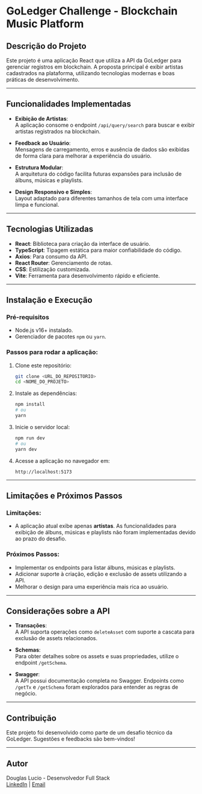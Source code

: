 
# GoLedger Challenge - Blockchain Music Platform

## Descrição do Projeto

Este projeto é uma aplicação React que utiliza a API da GoLedger para gerenciar registros em blockchain. A proposta principal é exibir artistas cadastrados na plataforma, utilizando tecnologias modernas e boas práticas de desenvolvimento.

---

## Funcionalidades Implementadas

- **Exibição de Artistas**:  
  A aplicação consome o endpoint `/api/query/search` para buscar e exibir artistas registrados na blockchain.

- **Feedback ao Usuário**:  
  Mensagens de carregamento, erros e ausência de dados são exibidas de forma clara para melhorar a experiência do usuário.

- **Estrutura Modular**:  
  A arquitetura do código facilita futuras expansões para inclusão de álbuns, músicas e playlists.

- **Design Responsivo e Simples**:  
  Layout adaptado para diferentes tamanhos de tela com uma interface limpa e funcional.

---

## Tecnologias Utilizadas

- **React**: Biblioteca para criação da interface de usuário.
- **TypeScript**: Tipagem estática para maior confiabilidade do código.
- **Axios**: Para consumo da API.
- **React Router**: Gerenciamento de rotas.
- **CSS**: Estilização customizada.
- **Vite**: Ferramenta para desenvolvimento rápido e eficiente.

---

## Instalação e Execução

### Pré-requisitos
- Node.js v16+ instalado.
- Gerenciador de pacotes `npm` ou `yarn`.

### Passos para rodar a aplicação:

1. Clone este repositório:
   ```bash
   git clone <URL_DO_REPOSITORIO>
   cd <NOME_DO_PROJETO>
   ```

2. Instale as dependências:
   ```bash
   npm install
   # ou
   yarn
   ```

3. Inicie o servidor local:
   ```bash
   npm run dev
   # ou
   yarn dev
   ```

4. Acesse a aplicação no navegador em:
   ```
   http://localhost:5173
   ```

---

## Limitações e Próximos Passos

### Limitações:
- A aplicação atual exibe apenas **artistas**. As funcionalidades para exibição de álbuns, músicas e playlists não foram implementadas devido ao prazo do desafio.

### Próximos Passos:
- Implementar os endpoints para listar álbuns, músicas e playlists.
- Adicionar suporte à criação, edição e exclusão de assets utilizando a API.
- Melhorar o design para uma experiência mais rica ao usuário.

---

## Considerações sobre a API

- **Transações**:  
  A API suporta operações como `deleteAsset` com suporte a cascata para exclusão de assets relacionados.

- **Schemas**:  
  Para obter detalhes sobre os assets e suas propriedades, utilize o endpoint `/getSchema`.

- **Swagger**:  
  A API possui documentação completa no Swagger. Endpoints como `/getTx` e `/getSchema` foram explorados para entender as regras de negócio.

---

## Contribuição

Este projeto foi desenvolvido como parte de um desafio técnico da GoLedger. Sugestões e feedbacks são bem-vindos!

---

## Autor

Douglas Lucio - Desenvolvedor Full Stack  
[LinkedIn](https://www.linkedin.com/in/douglaslucio) | [Email](mailto:dlucio.douglas@gmail.com)
```

